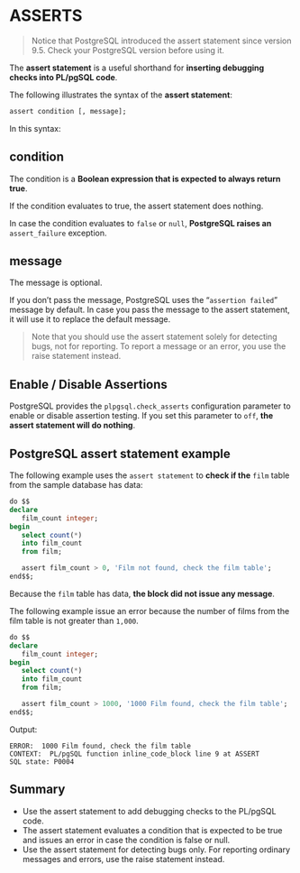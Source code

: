 # ASSERTS

> Notice that PostgreSQL introduced the assert statement since version 9.5. Check your PostgreSQL version before using it.

The **assert statement** is a useful shorthand for **inserting debugging checks into PL/pgSQL code**.

The following illustrates the syntax of the **assert statement**:

```SQL
assert condition [, message];
```

In this syntax:

##  condition

The condition is a **Boolean expression that is expected to always return true**.

If the condition evaluates to true, the assert statement does nothing.

In case the condition evaluates to `false` or `null`, **PostgreSQL raises an** `assert_failure` exception.

## message

The message is optional.

If you don’t pass the message, PostgreSQL uses the “`assertion failed`” message by default. In case you pass the message to the assert statement, it will use it to replace the default message.

> Note that you should use the assert statement solely for detecting bugs, not for reporting. To report a message or an error, you use the raise statement instead.

## Enable / Disable Assertions

PostgreSQL provides the `plpgsql.check_asserts` configuration parameter to enable or disable assertion testing. If you set this parameter to `off`, **the assert statement will do nothing**.

## PostgreSQL assert statement example

The following example uses the `assert statement` to **check if the** `film` table from the sample database has data:

```SQL
do $$
declare
   film_count integer;
begin
   select count(*)
   into film_count
   from film;

   assert film_count > 0, 'Film not found, check the film table';
end$$;
```

Because the `film` table has data, **the block did not issue any message**.

The following example issue an error because the number of films from the film table is not greater than `1,000`.

```SQL
do $$
declare
   film_count integer;
begin
   select count(*)
   into film_count
   from film;

   assert film_count > 1000, '1000 Film found, check the film table';
end$$;
```

Output:

```console
ERROR:  1000 Film found, check the film table
CONTEXT:  PL/pgSQL function inline_code_block line 9 at ASSERT
SQL state: P0004
```

## Summary

- Use the assert statement to add debugging checks to the PL/pgSQL code.
- The assert statement evaluates a condition that is expected to be true and issues an error in case the condition is false or null.
- Use the assert statement for detecting bugs only. For reporting ordinary messages and errors, use the raise statement instead.
